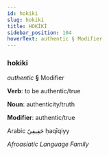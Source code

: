 ```yaml
---
id: hokiki
slug: hokiki
title: HOKİKİ
sidebar_position: 104
hoverText: authentic § Modifier
---
```


### hokiki

*authentic* **§** Modifier

**Verb**: to be authentic/true

**Noun**: authenticity/truth

**Modifier**: authentic/true

Arabic حَقِيقِيّ ḥaqīqiyy 

*Afroasiatic Language Family*